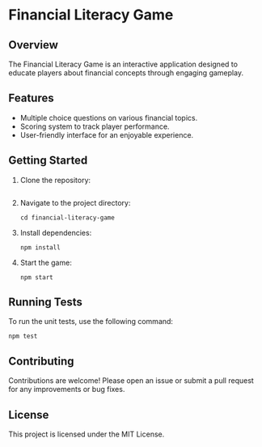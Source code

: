 
# Financial Literacy Game

## Overview
The Financial Literacy Game is an interactive application designed to educate players about financial concepts through engaging gameplay.

## Features
- Multiple choice questions on various financial topics.
- Scoring system to track player performance.
- User-friendly interface for an enjoyable experience.

## Getting Started
1. Clone the repository:
   ```git clone https://github.com/anishadg/financial-literacy-game.git
   
   ```
2. Navigate to the project directory:
   ```
   cd financial-literacy-game
   ```
3. Install dependencies:
   ```
   npm install
   ```
4. Start the game:
   ```
   npm start
   ```

## Running Tests
To run the unit tests, use the following command:
```
npm test
```

## Contributing
Contributions are welcome! Please open an issue or submit a pull request for any improvements or bug fixes.

## License
This project is licensed under the MIT License.